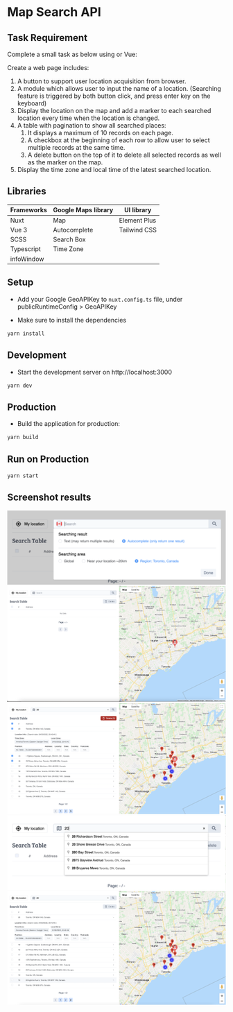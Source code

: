 # Map Search API

## Task Requirement

Complete a small task as below using or Vue:

Create a web page includes:

1. A button to support user location acquisition from browser.
2. A module which allows user to input the name of a location. (Searching feature is triggered by both button click, and press enter key on the keyboard)
3. Display the location on the map and add a marker to each searched location every time when the location is changed.
4. A table with pagination to show all searched places:
   1. It displays a maximum of 10 records on each page.
   2. A checkbox at the beginning of each row to allow user to select multiple records at the same time.
   3. A delete button on the top of it to delete all selected records as well as the marker on the map.
5. Display the time zone and local time of the latest searched location.

## Libraries

| Frameworks | Google Maps library | UI library   |
| ---------- | ------------------- | ------------ |
| Nuxt       | Map                 | Element Plus |
| Vue 3      | Autocomplete        | Tailwind CSS |
| SCSS       | Search Box          |
| Typescript | Time Zone           |
| infoWindow |

## Setup

- Add your Google GeoAPIKey to `nuxt.config.ts` file, under publicRuntimeConfig > GeoAPIKey

- Make sure to install the dependencies

```bash
yarn install
```

## Development

- Start the development server on http://localhost:3000

```bash
yarn dev
```

## Production

- Build the application for production:

```bash
yarn build
```

## Run on Production

```bash
yarn start
```

## Screenshot results

<img src="https://github.com/yuchailam/Map-searching-and-pointing/blob/888a83ed39a1b4b342821f3b714b66be1a0c62f5/screenshopts/Autocomplete.png" width=“250”>

<img src="https://github.com/yuchailam/Map-searching-and-pointing/blob/888a83ed39a1b4b342821f3b714b66be1a0c62f5/screenshopts/myLocation.png" width=“250”>

<img src="https://github.com/yuchailam/Map-searching-and-pointing/blob/888a83ed39a1b4b342821f3b714b66be1a0c62f5/screenshopts/removeRows.png" width=“250”>

<img src="https://github.com/yuchailam/Map-searching-and-pointing/blob/888a83ed39a1b4b342821f3b714b66be1a0c62f5/screenshopts/seachBox.png" width=“250”>

<img src="https://github.com/yuchailam/Map-searching-and-pointing/blob/888a83ed39a1b4b342821f3b714b66be1a0c62f5/screenshopts/searchResult.png" width=“250”>
